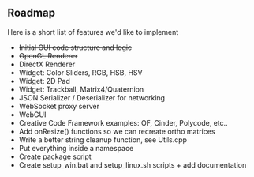 ## Roadmap

Here is a short list of features we'd like to implement

<ul>
   <li><del>Initial GUI code structure and logic</del></li>        
   <li><del>OpenGL Renderer</del></li>
   <li>DirectX Renderer</li>
   <li>Widget: Color Sliders, RGB, HSB, HSV</li>
   <li>Widget: 2D Pad</li>
   <li>Widget: Trackball, Matrix4/Quaternion</li>
   <li>JSON Serializer / Deserializer for networking</li>
   <li>WebSocket proxy server</li>
   <li>WebGUI</li>
   <li>Creative Code Framework examples: OF, Cinder, Polycode, etc..</li>
   <li>Add onResize() functions so we can recreate ortho matrices</li>
   <li>Write a better string cleanup function, see Utils.cpp</li>
   <li>Put everything inside a namespace</li>
   <li>Create package script</li>
   <li>Create setup_win.bat and setup_linux.sh scripts + add documentation</li>
</ul>